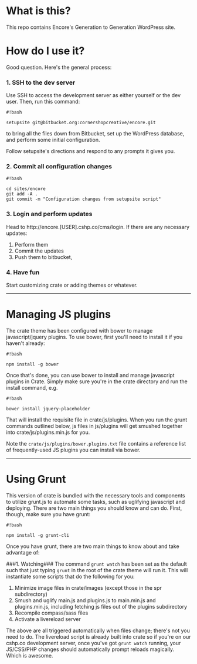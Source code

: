 # What is this? #

This repo contains Encore's Generation to Generation WordPress site.

# How do I use it? #

Good question. Here's the general process:

### 1. SSH to the dev server ###
Use SSH to access the development server as either yourself or the dev user. Then, run this command:
```
#!bash

setupsite git@bitbucket.org:cornershopcreative/encore.git
```
to bring all the files down from Bitbucket, set up the WordPress database, and perform some initial configuration.

Follow setupsite's directions and respond to any prompts it gives you.

### 2. Commit all configuration changes ###

```
#!bash

cd sites/encore
git add -A .
git commit -m "Configuration changes from setupsite script"
```

### 3. Login and perform updates ###
Head to http://encore.[USER].cshp.co/cms/login. If there are any necessary updates:

1. Perform them
1. Commit the updates
1. Push them to bitbucket,

### 4. Have fun ###
Start customizing crate or adding themes or whatever.

***

# Managing JS plugins #

The crate theme has been configured with bower to manage javascript/jquery plugins. To use bower, first you'll need to install it if you haven't already:
```
#!bash

npm install -g bower
```

Once that's done, you can use bower to install and manage javascript plugins in Crate. Simply make sure you're in the crate directory and run the install command, e.g.
```
#!bash

bower install jquery-placeholder
```

That will install the requisite file in crate/js/plugins. When you run the grunt commands outlined below, js files in js/plugins will get smushed together into crate/js/plugins.min.js for you.

Note the `crate/js/plugins/bower.plugins.txt` file contains a reference list of frequently-used JS plugins you can install via bower.

***

# Using Grunt #

This version of crate is bundled with the necessary tools and components to utilize grunt.js to automate some tasks, such as uglifying javascript and deploying. There are two main things you should know and can do. First, though, make sure you have grunt:
```
#!bash

npm install -g grunt-cli
```

Once you have grunt, there are two main things to know about and take advantage of:

###1. Watching###
The command `grunt watch` has been set as the default such that just typing `grunt` in the root of the crate theme will run it. This will instantiate some scripts that do the following for you:

1. Minimize image files in crate/images (except those in the spr subdirectory)
2. Smush and uglify main.js and plugins.js to main.min.js and plugins.min.js, including fetching js files out of the plugins subdirectory
3. Recompile compass/sass files
4. Activate a livereload server

The above are all triggered automatically when files change; there's not you need to do. The livereload script is already built into crate so if you're on our cshp.co development server, once you've got `grunt watch` running, your JS/CSS/PHP changes should automatically prompt reloads magically. Which is awesome.